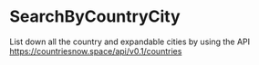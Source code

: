 # SearchByCountryCity

List down all the country and expandable cities by using the API https://countriesnow.space/api/v0.1/countries
